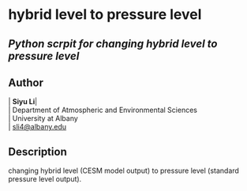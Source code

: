 
**hybrid level to pressure level**
================

 *Python scrpit for changing hybrid level to pressure level*
----------


Author
--------------
| **Siyu Li**| <br />
| Department of Atmospheric and Environmental Sciences <br />
| University at Albany <br />
| sli4@albany.edu <br />


Description
--------------
changing hybrid level (CESM model output) to pressure level (standard pressure level output).
